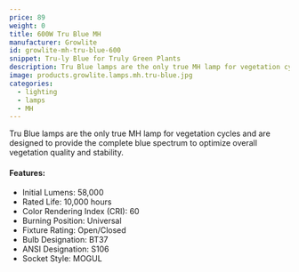 ```yaml
---
price: 89
weight: 0
title: 600W Tru Blue MH
manufacturer: Growlite
id: growlite-mh-tru-blue-600
snippet: Tru-ly Blue for Truly Green Plants
description: Tru Blue lamps are the only true MH lamp for vegetation cycles and are designed to provide the complete blue spectrum to optimize overall vegetation quality and stability.
image: products.growlite.lamps.mh.tru-blue.jpg
categories:
  - lighting
  - lamps
  - MH
---
```


Tru Blue lamps are the only true MH lamp for vegetation cycles and are designed to provide the complete blue spectrum to optimize overall vegetation quality and stability.

#### Features:

* Initial Lumens: 58,000
* Rated Life: 10,000 hours
* Color Rendering Index (CRI): 60
* Burning Position: Universal
* Fixture Rating: Open/Closed
* Bulb Designation: BT37
* ANSI Designation: S106
* Socket Style: MOGUL
